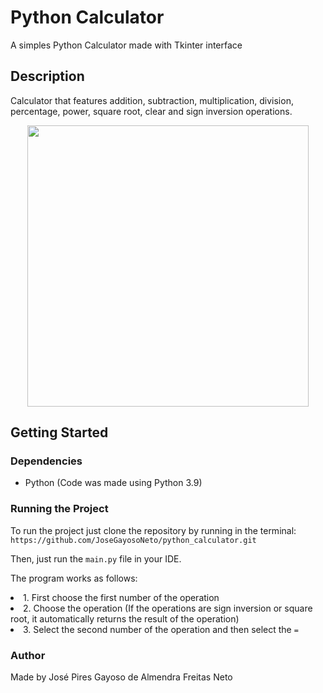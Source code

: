# Python Calculator
A simples Python Calculator made with Tkinter interface

## Description

Calculator that features addition, subtraction, multiplication, division, percentage, power, square root, clear and sign inversion operations.
<p align="center">
    <img src="https://github.com/JoseGayosoNeto/python_calculator/assets/93017687/a22226a1-1b04-443f-b6b1-1c4131f06e59" width="450" height="450">
</p>

## Getting Started

### Dependencies

* Python (Code was made using Python 3.9)

### Running the Project

<p> To run the project just clone the repository by running in the terminal:
  <code>https://github.com/JoseGayosoNeto/python_calculator.git</code>
</p>
<p>Then, just run the <code>main.py</code> file in your IDE.</p>

<p> The program works as follows:</p>
<p>
  <li>1. First choose the first number of the operation</li>
  <li>2. Choose the operation (If the operations are sign inversion or square root, it automatically returns the result of the operation)</li>
  <li>3. Select the second number of the operation and then select the <code>=</code></li>
</p>

### Author

<p> Made by José Pires Gayoso de Almendra Freitas Neto</p>


